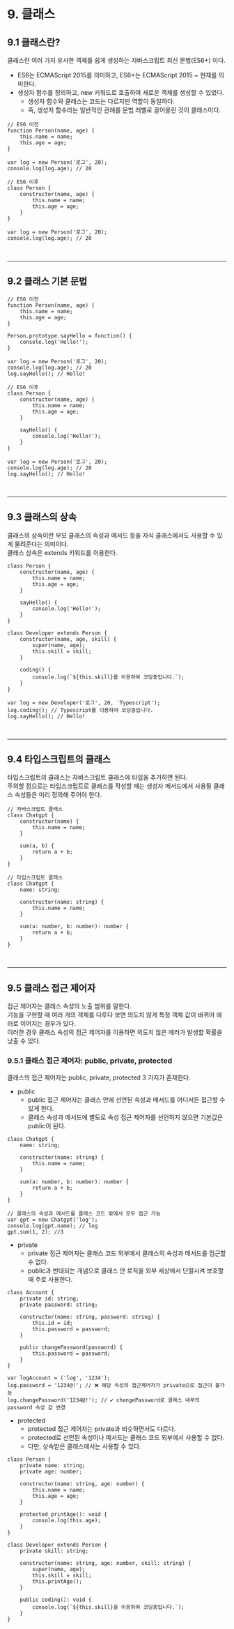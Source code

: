 # 9. 클래스

## 9.1 클래스란?

클래스란 여러 가지 유사한 객체를 쉽게 생성하는 자바스크립트 최신 문법(ES6+) 이다.
 - ES6는 ECMAScript 2015를 의미하고, ES6+는 ECMAScript 2015 ~ 현재를 의미한다.
 - 생성자 함수를 정의하고, new 키워드로 호출하여 새로운 객체를 생성할 수 있었다.
    - 생성자 함수와 클래스는 코드는 다르지만 역할이 동일하다.
    - 즉, 생성자 함수라는 일반적인 관례를 문법 레벨로 끌어올린 것이 클래스이다.
```JS
// ES6 이전
function Person(name, age) {
    this.name = name;
    this.age = age;
}

var log = new Person('로그', 20);
console.log(log.age); // 20

// ES6 이후
class Person {
    constructor(name, age) {
        this.name = name;
        this.age = age;
    }
}

var log = new Person('로그', 20);
console.log(log.age); // 20
```

<br/>

---
## 9.2 클래스 기본 문법


```JS
// ES6 이전
function Person(name, age) {
    this.name = name;
    this.age = age;
}

Person.prototype.sayHello = function() {
    console.log('Hello!');
}

var log = new Person('로그', 20);
console.log(log.age); // 20
log.sayHello(); // Hello!

// ES6 이후
class Person {
    constructor(name, age) {
        this.name = name;
        this.age = age;
    }

    sayHello() {
        console.log('Hello!');
    }
}

var log = new Person('로그', 20);
console.log(log.age); // 20
log.sayHello(); // Hello!
```

<br/>

---
## 9.3 클래스의 상속

클래스의 상속이란 부모 클래스의 속성과 메서드 등을 자식 클래스에서도 사용할 수 있게 물려준다는 의미이다.  
클래스 상속은 extends 키워드를 이용한다.

```JS
class Person {
    constructor(name, age) {
        this.name = name;
        this.age = age;
    }

    sayHello() {
        console.log('Hello!');
    }
}

class Developer extends Person {
    constructor(name, age, skill) {
        super(name, age);
        this.skill = skill;
    }

    coding() {
        console.log(`${this.skill}를 이용하여 코딩중입니다.`);
    }
}

var log = new Developer('로그', 20, 'Typescript');
log.coding(); // Typescript를 이용하여 코딩중입니다.
log.sayHello(); // Hello!
```

<br/>

---
## 9.4 타입스크립트의 클래스

타입스크립트의 클래스는 자바스크립트 클래스에 타입을 추가하면 된다.  
주의할 점으로는 타입스크립트로 클래스를 작성할 때는 생성자 메서드에서 사용될 클래스 속성들은 미리 정의해 주어야 한다.

```TS
// 자바스크립트 클래스
class Chatgpt {
    constructor(name) {
        this.name = name;
    }

    sum(a, b) {
        return a + b;
    }
}

// 타입스크립트 클래스
class Chatgpt {
    name: string;

    constructor(name: string) {
        this.name = name;
    }

    sum(a: number, b: number): number {
        return a + b;
    }
}
```

<br/>

---
## 9.5 클래스 접근 제어자

접근 제어자는 클래스 속성의 노출 범위를 말한다.  
기능을 구현할 때 여러 개의 객체를 다루다 보면 의도치 않게 특정 객체 값이 바뀌어 에러로 이어지는 경우가 있다.  
이러한 경우 클래스 속성의 접근 제어자를 이용하면 의도치 않은 에러가 발생할 확률을 낮출 수 있다.  

### 9.5.1 클래스 접근 제어자: public, private, protected

클래스의 접근 제어자는 public, private, protected 3 가지가 존재한다.  

 - public
    - public 접근 제어자는 클래스 안에 선언된 속성과 메서드를 어디서든 접근할 수 있게 한다.
    - 클래스 속성과 메서드에 별도로 속성 접근 제어자를 선언하지 않으면 기본값은 public이 된다.
```TS
class Chatgpt {
    name: string;

    constructor(name: string) {
        this.name = name;
    }

    sum(a: number, b: number): number {
        return a + b;
    }
}

// 클래스의 속성과 메서드를 클래스 코드 밖에서 모두 접근 가능
var gpt = new Chatgpt('log');
console.log(gpt.name); // log
gpt.sum(1, 2); //3
```

 - private
    - private 접근 제어자는 클래스 코드 외부에서 클래스의 속성과 메서드를 접근할 수 없다.
    - public과 반대되는 개념으로 클래스 안 로직을 외부 세상에서 단절시켜 보호할 때 주로 사용한다.
```TS
class Account {
    private id: string;
    private password: string;

    constructor(name: string, password: string) {
        this.id = id;
        this.password = password;
    }

    public changePassword(password) {
        this.password = password;
    }
}

var logAccount = ('log', '1234');
log.password = '1234@!'; // ❌ 해당 속성의 접근제어자가 private으로 접근이 불가능
log.changePassword('1234@!'); // ✔ changePassword로 클래스 내부의 password 속성 값 변경
```

 - protected
    - protected 접근 제어자는 private과 비슷하면서도 다르다.
    - protected로 선언된 속성이나 메서드는 클래스 코드 외부에서 사용할 수 없다.
    - 다만, 상속받은 클래스에서는 사용할 수 있다.
```TS
class Person {
    private name: string;
    private age: number;

    constructor(name: string, age: number) {
        this.name = name;
        this.age = age;
    }

    protected printAge(): void {
        console.log(this.age);
    }
}

class Developer extends Person {
    private skill: string;

    constructor(name: string, age: number, skill: string) {
        super(name, age);
        this.skill = skill;
        this.printAge();
    }

    public coding(): void {
        console.log(`${this.skill}을 이용하여 코딩중입니다.`);
    }
}
```